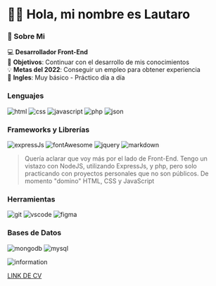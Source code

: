 # :raising_hand_man: Hola, mi nombre es Lautaro

### :bookmark_tabs: Sobre Mi
  :computer: **Desarrollador Front-End**\
  :round_pushpin: **Objetivos**: Continuar con el desarrollo de mis conocimientos\
  :bulb: **Metas del 2022**: Conseguir un empleo para obtener experiencia\
  :closed_book: **Ingles**: Muy básico - Práctico día a día
  
### Lenguajes
![html](https://img.shields.io/badge/HTML5-E34F26?style=for-the-badge&logo=html5&logoColor=white)
![css](https://img.shields.io/badge/CSS3-1572B6?style=for-the-badge&logo=css3&logoColor=white)
![javascript](https://img.shields.io/badge/JavaScript-323330?style=for-the-badge&logo=javascript&logoColor=F7DF1E)
![php](	https://img.shields.io/badge/PHP-777BB4?style=for-the-badge&logo=php&logoColor=white)
![json](https://img.shields.io/badge/json-5E5C5C?style=for-the-badge&logo=json&logoColor=white)

### Frameworks y Librerías
![expressJs](https://img.shields.io/badge/Express.js-000000?style=for-the-badge&logo=express&logoColor=white)
![fontAwesome](https://img.shields.io/badge/Font_Awesome-339AF0?style=for-the-badge&logo=fontawesome&logoColor=white)
![jquery](https://img.shields.io/badge/jQuery-0769AD?style=for-the-badge&logo=jquery&logoColor=white)
![markdown](https://img.shields.io/badge/Markdown-000000?style=for-the-badge&logo=markdown&logoColor=white)

> Quería aclarar que voy más por el lado de Front-End. Tengo un vistazo con NodeJS, utilizando ExpressJs, y php, pero solo practicando con proyectos personales que no son públicos. De momento "domino" HTML, CSS y JavaScript

### Herramientas
![git](https://img.shields.io/badge/GIT-E44C30?style=for-the-badge&logo=git&logoColor=white)
![vscode](https://img.shields.io/badge/VSCode-0078D4?style=for-the-badge&logo=visual%20studio%20code&logoColor=white)
![figma](https://img.shields.io/badge/Figma-F24E1E?style=for-the-badge&logo=figma&logoColor=white)

### Bases de Datos
![mongodb](https://img.shields.io/badge/MongoDB-4EA94B?style=for-the-badge&logo=mongodb&logoColor=white)
![mysql](https://img.shields.io/badge/MySQL-005C84?style=for-the-badge&logo=mysql&logoColor=white)


![information](https://github-readme-stats.vercel.app/api/top-langs/?username=lauty128)
    
[LINK DE CV](https://drive.google.com/file/d/1Ua2w9ajelEYGCcHspC9fgShWjcA6WF-t/view?usp=sharing)
